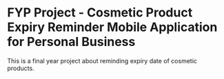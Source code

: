 # FYP Project - Cosmetic Product Expiry Reminder Mobile Application for Personal Business
 This is a final year project about reminding expiry date of cosmetic products.


